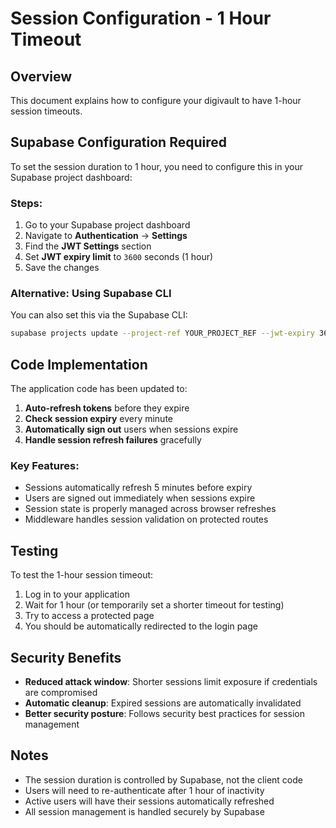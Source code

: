 # Session Configuration - 1 Hour Timeout

## Overview
This document explains how to configure your digivault to have 1-hour session timeouts.

## Supabase Configuration Required

To set the session duration to 1 hour, you need to configure this in your Supabase project dashboard:

### Steps:
1. Go to your Supabase project dashboard
2. Navigate to **Authentication** → **Settings**
3. Find the **JWT Settings** section
4. Set **JWT expiry limit** to `3600` seconds (1 hour)
5. Save the changes

### Alternative: Using Supabase CLI
You can also set this via the Supabase CLI:

```bash
supabase projects update --project-ref YOUR_PROJECT_REF --jwt-expiry 3600
```

## Code Implementation

The application code has been updated to:

1. **Auto-refresh tokens** before they expire
2. **Check session expiry** every minute
3. **Automatically sign out** users when sessions expire
4. **Handle session refresh failures** gracefully

### Key Features:
- Sessions automatically refresh 5 minutes before expiry
- Users are signed out immediately when sessions expire
- Session state is properly managed across browser refreshes
- Middleware handles session validation on protected routes

## Testing

To test the 1-hour session timeout:

1. Log in to your application
2. Wait for 1 hour (or temporarily set a shorter timeout for testing)
3. Try to access a protected page
4. You should be automatically redirected to the login page

## Security Benefits

- **Reduced attack window**: Shorter sessions limit exposure if credentials are compromised
- **Automatic cleanup**: Expired sessions are automatically invalidated
- **Better security posture**: Follows security best practices for session management

## Notes

- The session duration is controlled by Supabase, not the client code
- Users will need to re-authenticate after 1 hour of inactivity
- Active users will have their sessions automatically refreshed
- All session management is handled securely by Supabase
